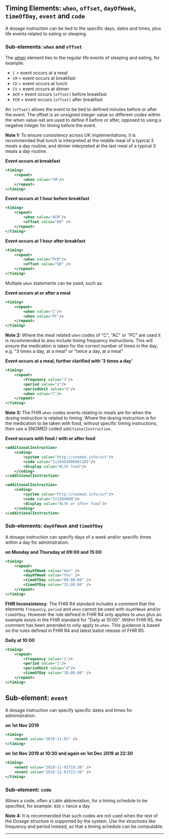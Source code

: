 ## Timing Elements: `when`, `offset`, `dayOfWeek`, `timeOfDay`, `event` and `code`

A dosage instruction can be tied to the specific days, dates and times, plus life events related to eating or sleeping.

### Sub-elements: `when` and `offset`

The [when](http://hl7.org/fhir/stu3/datatypes-definitions.html#Timing.repeat.when) element ties to the regular life events of sleeping and eating, for example:

- `C` = event occurs at a meal
- `CM` = event occurs at breakfast
- `CD` = event occurs at lunch
- `CV` = event occurs at dinner
- `ACM` = event occurs `[offset]` before breakfast
- `PCM` = event occurs `[offset]` after breakfast

An `[offset]` allows the event to be tied to defined minutes before or after the event. The offset is an unsigned integer value so different codes within the when value-set are used to define if before or after, opposed to using a negative integer for timing before the event.

<div class="nhsd-a-box nhsd-a-box--bg-light-yellow nhsd-!t-margin-bottom-6 nhsd-t-body">    <strong>Note 1:</strong> To ensure consistency across UK implementations, it is recommended that lunch is interpreted at the middle meal of a typical 3 meals a day routine, and dinner interpreted at the last meal of a typical 3 meals a day routine.
</div>

**Event occurs at breakfast**

```xml
<timing>
    <repeat>
        <when value="CM"/>
    </repeat>
</timing>
```

**Event occurs at 1 hour before breakfast**

```xml
<timing>
    <repeat>
        <when value="ACM"/>
        <offset value="60" />
    </repeat>
</timing>
```

**Event occurs at 1 hour after breakfast**

```xml
<timing>
    <repeat>
        <when value="PCM"/>
        <offset value="60" />
    </repeat>
</timing>
```

Multiple `when` statements can be used, such as:

**Event occurs at or after a meal**

```xml
<timing>
    <repeat>
        <when value="C"/>
        <when value="PC"/>
    </repeat>
</timing>
```

<div class="nhsd-a-box nhsd-a-box--bg-light-yellow nhsd-!t-margin-bottom-6 nhsd-t-body">    <strong>Note 2:</strong> Where the meal related <code>when</code> codes of "C", "AC" or "PC" are used it is recommended to also include timing frequency instructions. This will ensure the medication is taken for the correct number of times in the day, e.g. "3 times a day, at a meal" or "twice a day, at a meal"
</div>

**Event occurs at a meal, further clarified with '3 times a day'**

```xml
<timing>
    <repeat>
        <frequency value="3"/>
        <period value="1"/>
        <periodUnit value="d"/>
        <when value="C"/>
    </repeat>
</timing>
```

<div class="nhsd-a-box nhsd-a-box--bg-light-yellow nhsd-!t-margin-bottom-6 nhsd-t-body">    <strong>Note 3:</strong> The FHIR <code>when</code> codes events relating to meals are for when the dosing instruction is related to timing. Where the dosing instruction is for the medication to be taken with food, without specific timing instructions, then use a SNOMED coded <code>additionalInstruction</code>.
</div>

**Event occurs with food / with or after food**

```xml
<additionalInstruction>
    <coding> 
        <system value="http://snomed.info/sct"/> 
        <code value="1116481000001105"/> 
        <display value="With food"/> 
    </coding>
</additionalInstruction>
```

```xml
<additionalInstruction>
    <coding> 
        <system value="http://snomed.info/sct"/> 
        <code value="311504000"/> 
        <display value="With or after food"/> 
    </coding>
</additionalInstruction>
```

### Sub-elements: `dayOfWeek` and `timeOfDay`

A dosage instruction can specify days of a week and/or specific times within a day for administration.

**on Monday and Thursday at 09:00 and 15:00**

```xml
<timing>
    <repeat>
        <dayOfWeek value="mon" />
        <dayOfWeek value="thu" />
        <timeOfDay value="09:00:00" />
        <timeOfDay value="15:00:00" />
    </repeat>
</timing>
```

<div class="nhsd-a-box nhsd-a-box--bg-light-yellow nhsd-!t-margin-bottom-6 nhsd-t-body">
    <strong>FHIR Inconsistency</strong>: The FHIR R4 standard includes a comment that the elements <code>frequency</code>, <code>period</code> and <code>when</code> cannot be used with <code>dayOfWeek</code> and/or <code>timeOfDay</code>. However the rule defined in FHIR R4 only applies to <code>when</code> plus an example exists in the FHIR standard for "Daily at 10:00". Within FHIR R5, the comment has been amended to only apply to <code>when</code>. This guidance is based on the rules defined in FHIR R4 and latest ballot release of FHIR R5.
</div>

**Daily at 10:00**

```xml
<timing>
    <repeat>
        <frequency value="1"/>
        <period value="1"/>
        <periodUnit value="d"/>
        <timeOfDay value="10:00:00" />  
    </repeat>
</timing>
```

## Sub-element: `event`

A dosage instruction can specify specific dates and times for administration.

**on 1st Nov 2019**

```xml
<timing>
    <event value="2019-11-01" />
</timing>
```

**on 1st Nov 2019 at 10:30 and again on 1st Dec 2019 at 22:30**
```xml
<timing>
    <event value="2019-11-01T10:30" />
    <event value="2019-12-01T22:30" />
</timing>
```

### Sub-element: `code`

Allows a code, often a Latin abbreviation, for a timing schedule to be specified, for example: `BID` = twice a day 

<div class="nhsd-a-box nhsd-a-box--bg-light-yellow nhsd-!t-margin-bottom-6 nhsd-t-body">
    <strong>Note 4:</strong> It is recommended that such codes are not used when the rest of the Dosage structure is supported by the system. Use the structures like frequency and period instead, so that a timing schedule can be computable.
</div>

---